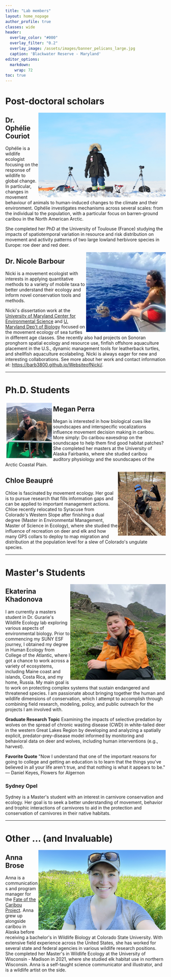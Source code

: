 ```yaml
---
title: "Lab members"
layout: home_nopage
author_profile: true
classes: wide
header:
  overlay_color: "#000"
  overlay_filter: "0.2"
  overlay_image: /assets/images/banner_pelicans_large.jpg
  caption: 'Blackwater Reserve - Maryland'
editor_options: 
  markdown: 
    wrap: 72
toc: true
---
```


# Post-doctoral scholars

<img src="/assets/people/ophelie.png" style="float:right" width = "400px"/>

## Dr. Ophélie Couriot

Ophélie is a wildlife ecologist focusing on the response of wildlife to
global change. In particular, changes in movement behaviour of animals
to human-induced changes to the climate and their environment. Ophélie
investigates mechanisms across several scales: from the individual to
the population, with a particular focus on barren-ground caribou in the
North American Arctic.

She completed her PhD at the University of Toulouse (France) studying
the impacts of spatiotemporal variation in resource and risk
distribution on movement and activity patterns of two large lowland
herbivore species in Europe: roe deer and red deer.

<img src="/assets/people/nicki.png" style="float:right" width = "250px"/>

## Dr. Nicole Barbour

Nicki is a movement ecologist with interests in applying quantitative methods to a variety of mobile taxa to better understand their ecology and inform novel conservation tools and methods.

Nicki's dissertation work at the [University of Maryland Center for Environmental Science](https://www.umces.edu/) and [U. Maryland Dep't of Biology](https://biology.umd.edu/) focused on the movement ecology of sea turtles in different age classes. She recently also had projects on Sonoran pronghorn spatial ecology and resource use, finfish offshore aquaculture placement in the U.S., dynamic management tools for leatherback turtles, and shellfish aquaculture ecolabeling. Nicki is always eager for new and interesting collaborations. See more about her work and contact information at: https://barb3800.github.io/WebsiteofNicki/.

---

# Ph.D. Students


<img src="/assets/people/megan.png" style="float:left" width = "150px"/>

## Megan Perra

Megan is interested in how biological cues like soundscapes and interspecific vocalizations influence movement decision making in caribou. More simply: Do caribou eavesdrop on the
soundscape to help them find good habitat patches? She completed her masters at the University of Alaska Fairbanks, where she studied caribou auditory physiology and the soundscapes of the Arctic Coastal Plain.

<img src="/assets/people/chloe.jpg" style="float:right" width = "150px"/>


## Chloe Beaupré

Chloe is fascinated by movement ecology.  Her goal is to pursue research that fills
information gaps and can be applied to important management actions.
Chloe recently relocated to Syracuse from Colorado's Western Slope after
finishing a dual degree (Master in Environmental Management, Master of
Science in Ecology), where she studied the influence of recreation on
deer and elk and how many GPS collars to deploy to map migration and
distribution at the population level for a slew of Colorado's ungulate
species.

---

#  Master's Students

<img src="/assets/people/ekhadono.jpg" style="float:right" width = "300px"/>

## Ekaterina Khadonova


I am currently a masters student in Dr. Gurarie's Wildlife Ecology lab
exploring various aspects of environmental biology. Prior to commencing
my SUNY ESF journey, I obtained my degree in Human Ecology from College
of the Atlantic, where I got a chance to work across a variety of
ecosystems, including Maine coast and islands, Costa Rica, and my home,
Russia. My main goal is to work on protecting complex systems that
sustain endangered and threatened species. I am passionate about
bringing together the human and wildlife dimensions of conservation,
which I attempt to accomplish through combining field research,
modeling, policy, and public outreach for the projects I am involved
with.

**Graduate Research Topic** Examining the impacts of selective predation
by wolves on the spread of chronic wasting disease (CWD) in white-tailed
deer in the western Great Lakes Region by developing and analyzing a
spatially explicit, predator-prey-disease model informed by monitoring
and behavioral data on deer and wolves, including human interventions
(e.g., harvest).

**Favorite Quote** "Now I understand that one of the important reasons
for going to college and getting an education is to learn that the
things you've believed in all your life aren't true, and that nothing is
what it appears to be." ― Daniel Keyes, Flowers for Algernon

### Sydney Opel

Sydney is a Master's student with an interest in carnivore conservation
and ecology. Her goal is to seek a better understanding of movement,
behavior and trophic interactions of carnivores to aid in the protection
and conservation of carnivores in their native habitats.

---

# Other ... (and Invaluable)

<img src="/assets/people/anna.png" style="float:right" width = "400px"/>

## Anna Brose

Anna is a communications and program manager for the [Fate of the
Caribou Project](fateofthecaribou.esf.edu). Anna grew up alongside
caribou in Alaska before receiving a bachelor's in Wildlife Biology at
Colorado State University. With extensive field experience across the
United States, she has worked for several state and federal agencies in
various wildlife research positions. She completed her Master's in
Wildlife Ecology at the University of Wisconsin - Madison in 2021, where
she studied elk habitat use in northern Wisconsin. Anna is a self-taught
science communicator and illustrator, and is a wildlife artist on the
side.

